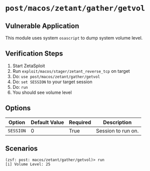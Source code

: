# `post/macos/zetant/gather/getvol`

## Vulnerable Application

This module uses system `osascript` to dump system volume level.

## Verification Steps

  1. Start ZetaSploit
  2. Run `exploit/macos/stager/zetant_reverse_tcp` on target
  3. Do: `use post/macos/zetant/gather/getvol`
  4. Do: `set SESSION` to your target session
  5. Do: `run`
  6. You should see volume level

## Options

| Option    | Default Value | Required | Description        |
|-----------|---------------|----------|--------------------|
| `SESSION` | 0             | True     | Session to run on. |

## Scenarios

```
(zsf: post: macos/zetant/gather/getvol)> run
[i] Volume Level: 25
```
